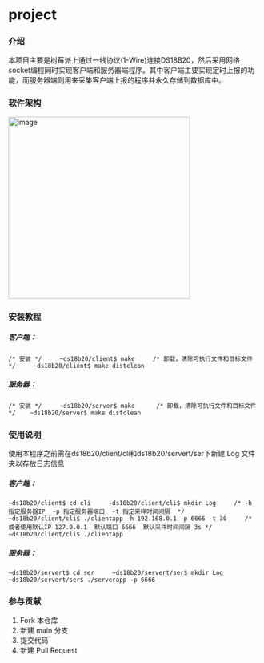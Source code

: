 # project

### 介绍

本项目主要是树莓派上通过一线协议(1-Wire)连接DS18B20，然后采用网络socket编程同时实现客户端和服务器端程序。其中客户端主要实现定时上报的功能，而服务器端则用来采集客户端上报的程序并永久存储到数据库中。

### 软件架构

<img width="363" alt="image" src="https://user-images.githubusercontent.com/130042891/235354330-d2acab1f-464d-40ae-b44a-64ea5dd81f90.png">


### 安装教程

##### 客户端：

`/* 安装 */    
~ds18b20/client$ make    
/* 卸载，清除可执行文件和目标文件 */    
~ds18b20/client$ make distclean`

##### 服务器：

`/* 安装 */    
~ds18b20/server$ make     
/* 卸载，清除可执行文件和目标文件 */   
~ds18b20/server$ make distclean`

### 使用说明

使用本程序之前需在ds18b20/client/cli和ds18b20/servert/ser下新建 Log 文件夹以存放日志信息

##### 客户端：

`~ds18b20/client$ cd cli    
~ds18b20/client/cli$ mkdir Log    
/* -h 指定服务器IP  -p 指定服务器端口  -t 指定采样时间间隔  */      
~ds18b20/client/cli$ ./clientapp -h 192.168.0.1 -p 6666 -t 30    
/* 或者使用默认IP 127.0.0.1  默认端口 6666  默认采样时间间隔 3s */      
~ds18b20/client/cli$ ./clientapp`


##### 服务器：

`~ds18b20/servert$ cd ser    
~ds18b20/servert/ser$ mkdir Log      
~ds18b20/servert/ser$ ./serverapp -p 6666`   

### 参与贡献

1.  Fork 本仓库
2.  新建 main 分支
3.  提交代码
4.  新建 Pull Request
